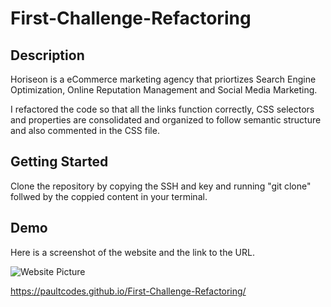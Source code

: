 # First-Challenge-Refactoring
## Description
Horiseon is a eCommerce marketing agency that priortizes Search Engine Optimization, Online Reputation Management and Social Media Marketing.

I refactored the code so that all the links function correctly, CSS selectors and properties are consolidated and organized to follow semantic structure and also commented in the CSS file.

## Getting Started
Clone the repository by copying the SSH and key and running "git clone" follwed by the coppied content in your terminal.

## Demo
Here is a screenshot of the website and the link to the URL.

![Website Picture](https://user-images.githubusercontent.com/111453328/191086170-41a0a9c5-3a3b-46de-b3cd-0fceb85cc38c.png)

https://paultcodes.github.io/First-Challenge-Refactoring/
